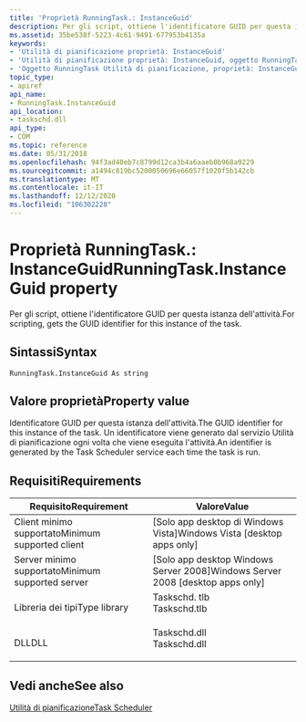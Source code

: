 ```yaml
---
title: 'Proprietà RunningTask.: InstanceGuid'
description: Per gli script, ottiene l'identificatore GUID per questa istanza dell'attività.
ms.assetid: 35be538f-5223-4c61-9491-677953b4135a
keywords:
- 'Utilità di pianificazione proprietà: InstanceGuid'
- 'Utilità di pianificazione proprietà: InstanceGuid, oggetto RunningTask'
- 'Oggetto RunningTask Utilità di pianificazione, proprietà: InstanceGuid'
topic_type:
- apiref
api_name:
- RunningTask.InstanceGuid
api_location:
- taskschd.dll
api_type:
- COM
ms.topic: reference
ms.date: 05/31/2018
ms.openlocfilehash: 94f3ad40eb7c8799d12ca3b4a6aaeb0b968a9229
ms.sourcegitcommit: a1494c819bc5200050696e66057f1020f5b142cb
ms.translationtype: MT
ms.contentlocale: it-IT
ms.lasthandoff: 12/12/2020
ms.locfileid: "106302228"
---
```

# <a name="runningtaskinstanceguid-property"></a><span data-ttu-id="aa4fc-106">Proprietà RunningTask.: InstanceGuid</span><span class="sxs-lookup"><span data-stu-id="aa4fc-106">RunningTask.InstanceGuid property</span></span>

<span data-ttu-id="aa4fc-107">Per gli script, ottiene l'identificatore GUID per questa istanza dell'attività.</span><span class="sxs-lookup"><span data-stu-id="aa4fc-107">For scripting, gets the GUID identifier for this instance of the task.</span></span>

## <a name="syntax"></a><span data-ttu-id="aa4fc-108">Sintassi</span><span class="sxs-lookup"><span data-stu-id="aa4fc-108">Syntax</span></span>


```VB
RunningTask.InstanceGuid As string
```



## <a name="property-value"></a><span data-ttu-id="aa4fc-109">Valore proprietà</span><span class="sxs-lookup"><span data-stu-id="aa4fc-109">Property value</span></span>

<span data-ttu-id="aa4fc-110">Identificatore GUID per questa istanza dell'attività.</span><span class="sxs-lookup"><span data-stu-id="aa4fc-110">The GUID identifier for this instance of the task.</span></span> <span data-ttu-id="aa4fc-111">Un identificatore viene generato dal servizio Utilità di pianificazione ogni volta che viene eseguita l'attività.</span><span class="sxs-lookup"><span data-stu-id="aa4fc-111">An identifier is generated by the Task Scheduler service each time the task is run.</span></span>

## <a name="requirements"></a><span data-ttu-id="aa4fc-112">Requisiti</span><span class="sxs-lookup"><span data-stu-id="aa4fc-112">Requirements</span></span>



| <span data-ttu-id="aa4fc-113">Requisito</span><span class="sxs-lookup"><span data-stu-id="aa4fc-113">Requirement</span></span> | <span data-ttu-id="aa4fc-114">Valore</span><span class="sxs-lookup"><span data-stu-id="aa4fc-114">Value</span></span> |
|-------------------------------------|-----------------------------------------------------------------------------------------|
| <span data-ttu-id="aa4fc-115">Client minimo supportato</span><span class="sxs-lookup"><span data-stu-id="aa4fc-115">Minimum supported client</span></span><br/> | <span data-ttu-id="aa4fc-116">\[Solo app desktop di Windows Vista\]</span><span class="sxs-lookup"><span data-stu-id="aa4fc-116">Windows Vista \[desktop apps only\]</span></span><br/>                                          |
| <span data-ttu-id="aa4fc-117">Server minimo supportato</span><span class="sxs-lookup"><span data-stu-id="aa4fc-117">Minimum supported server</span></span><br/> | <span data-ttu-id="aa4fc-118">\[Solo app desktop Windows Server 2008\]</span><span class="sxs-lookup"><span data-stu-id="aa4fc-118">Windows Server 2008 \[desktop apps only\]</span></span><br/>                                    |
| <span data-ttu-id="aa4fc-119">Libreria dei tipi</span><span class="sxs-lookup"><span data-stu-id="aa4fc-119">Type library</span></span><br/>             | <dl> <span data-ttu-id="aa4fc-120"><dt>Taskschd. tlb</dt></span><span class="sxs-lookup"><span data-stu-id="aa4fc-120"><dt>Taskschd.tlb</dt></span></span> </dl> |
| <span data-ttu-id="aa4fc-121">DLL</span><span class="sxs-lookup"><span data-stu-id="aa4fc-121">DLL</span></span><br/>                      | <dl> <span data-ttu-id="aa4fc-122"><dt>Taskschd.dll</dt></span><span class="sxs-lookup"><span data-stu-id="aa4fc-122"><dt>Taskschd.dll</dt></span></span> </dl> |



## <a name="see-also"></a><span data-ttu-id="aa4fc-123">Vedi anche</span><span class="sxs-lookup"><span data-stu-id="aa4fc-123">See also</span></span>

<dl> <dt>

[<span data-ttu-id="aa4fc-124">Utilità di pianificazione</span><span class="sxs-lookup"><span data-stu-id="aa4fc-124">Task Scheduler</span></span>](task-scheduler-start-page.md)
</dt> </dl>

 

 





